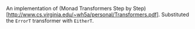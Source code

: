 An implementation of (Monad Transformers Step by Step)[http://www.cs.virginia.edu/~wh5a/personal/Transformers.pdf]. Substituted the `ErrorT` transformer with `EitherT`. 
